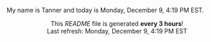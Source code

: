 My name is Tanner and today is Monday, December 9, 4:19 PM EST.

<p align="center">This <i>README</i> file is generated <b>every 3 hours</b>!</br>Last refresh: Monday, December 9, 4:19 PM EST<br /></p>
